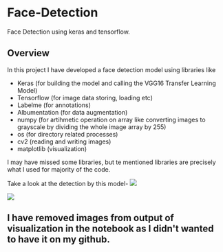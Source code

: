 # Face-Detection
Face Detection using keras and tensorflow.

## Overview

In this project I have developed a face detection model using libraries like 
* Keras (for building the model and calling the VGG16 Transfer Learning Model)
* Tensorflow  (for image data storing, loading etc)
* Labelme (for annotations)
* Albumentation (for data augmentation)
* numpy (for artihmetic operation on array like converting images to grayscale by dividing the whole image array by 255)
* os (for directory related processes)
* cv2 (reading and writing images)
* matplotlib (visualization)

I may have missed some libraries, but te mentioned libraries are precisely what I used for majority of the code.


Take a look at the detection by this model-
![](https://github.com/Lak2k1/Face-Detection/blob/main/1.gif)


![](https://github.com/Lak2k1/Face-Detection/blob/main/2.gif)

## I have removed images from output of visualization in the notebook as I didn't wanted to have it on my github.

